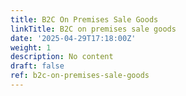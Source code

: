 ```yaml
---
title: B2C On Premises Sale Goods
linkTitle: B2C on premises sale goods
date: '2025-04-29T17:18:00Z'
weight: 1
description: No content
draft: false
ref: b2c-on-premises-sale-goods
---
```


